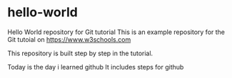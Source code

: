 # hello-world

Hello World repository for Git tutorial
This is an example repository for the Git tutoial on https://www.w3schools.com

This repository is built step by step in the tutorial.

Today is the day i learned github
It includes steps for github
